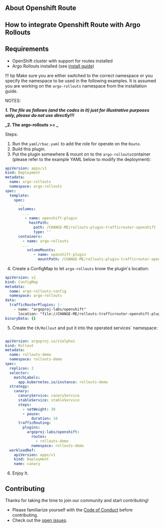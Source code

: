 ## About Openshift Route


## How to integrate Openshift Route with Argo Rollouts


## Requirements
- OpenShift cluster with support for routes installed
- Argo Rollouts installed (see [install guide](../../installation.md))

!!! tip
    Make sure you are either switched to the correct namespace or you specify the namespace to be used in the following examples. It is assumed you are working on the `argo-rollouts` namespace from the installation guide.

NOTES:

**_1. The file as follows (and the codes in it) just for illustrative purposes only, please do not use directly!!!_**

**_2. The argo-rollouts >=  _**

Steps:

1. Run the `yaml/rbac.yaml` to add the role for operate on the `Route`.
2. Build this plugin.
3. Put the plugin somewhere & mount on to the `argo-rollouts`container (please refer to the example YAML below to modify the deployment):

```yaml
apiVersion: apps/v1
kind: Deployment
metadata:
  name: argo-rollouts
  namespace: argo-rollouts
spec:
  template:
    spec:
      ...
      volumes:
        ...
         - name: openshift-plugin
           hostPath:
             path: /CHANGE-ME/rollouts-plugin-trafficrouter-openshift
             type: ''
      containers:
        - name: argo-rollouts
        ...
          volumeMounts:
             - name: openshift-plugin
               mountPath: /CHANGE-ME/rollouts-plugin-trafficrouter-openshift

```

4. Create a ConfigMap to let `argo-rollouts` know the plugin's location:

```yaml
apiVersion: v1
kind: ConfigMap
metadata:
  name: argo-rollouts-config
  namespace: argo-rollouts
data:
  trafficRouterPlugins: |-
    - name: "argoproj-labs/openshift"
      location: "file://CHANGE-ME/rollouts-trafficrouter-openshift-plugin/openshift-plugin"
binaryData: {}
```

5. Create the `CR/Rollout` and put it into the operated services` namespace:

```yaml

apiVersion: argoproj.io/v1alpha1
kind: Rollout
metadata:
  name: rollouts-demo
  namespace: rollouts-demo
spec:
  replicas: 2
  selector:
    matchLabels:
      app.kubernetes.io/instance: rollouts-demo
  strategy:
    canary:
      canaryService: canaryService
      stableService: stableService
      steps:
        - setWeight: 30
        - pause:
            duration: 10
      trafficRouting:
        plugins:
          argoproj-labs/openshift:
            routes:
              - rollouts-demo
            namespace: rollouts-demo
  workloadRef:
    apiVersion: apps/v1
    kind: Deployment
    name: canary
```

6. Enjoy It.

## Contributing

Thanks for taking the time to join our community and start contributing!

- Please familiarize yourself with the [Code of Conduct](/CODE_OF_CONDUCT.md) before contributing.
- Check out the [open issues](https://github.com/argoproj-labs/rollouts-plugin-trafficrouter-openshift/issues).